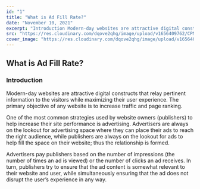 ```yaml
---
id: "1"
title: "What is Ad Fill Rate?"
date: "November 10, 2021"
excerpt: "Introduction Modern-day websites are attractive digital constructs that relay pertinent information to the visitors while maximizing their user experience. The primary objective…"
src: "https://res.cloudinary.com/dqove2qhg/image/upload/v1656409762/CPM%20Calculators/Ad-Fill-Rate_fpmgvq.jpg"
cover_image: "https://res.cloudinary.com/dqove2qhg/image/upload/v1656409762/CPM%20Calculators/Ad-Fill-Rate_fpmgvq.jpg"
---
```


## What is Ad Fill Rate?

### Introduction

Modern-day websites are attractive digital constructs that relay pertinent information to the visitors while maximizing their user experience. The primary objective of any website is to increase traffic and page ranking.

One of the most common strategies used by website owners (publishers) to help increase their site performance is advertising. Advertisers are always on the lookout for advertising space where they can place their ads to reach the right audience, while publishers are always on the lookout for ads to help fill the space on their website; thus the relationship is formed.

Advertisers pay publishers based on the number of impressions (the number of times an ad is viewed) or the number of clicks an ad receives. In turn, publishers try to ensure that the ad content is somewhat relevant to their website and user, while simultaneously ensuring that the ad does not disrupt the user’s experience in any way.
